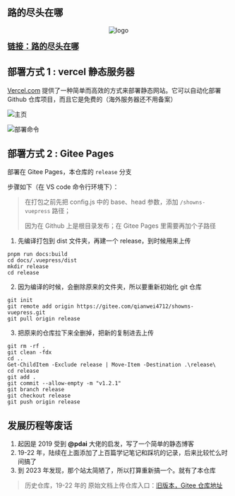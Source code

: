 ## 路的尽头在哪

<div style="text-align: center;">

![logo](/docs/.vuepress/public/img/favicon.ico)

</div>

<span style="font-weight:bold;font-size:18px">
<a href="https://qianwei4712.gitee.io/showns-vuepress/chest/" target="_blank">链接：路的尽头在哪</a>
</span>

## 部署方式 1 : vercel 静态服务器

[Vercel.com](https://Vercel.com) 提供了一种简单而高效的方式来部署静态网站。它可以自动化部署 Github 仓库项目，而且它是免费的（海外服务器还不用备案）

![主页](https://shiva.oss-cn-hangzhou.aliyuncs.com/picture-master/202204/%E5%BE%AE%E4%BF%A1%E6%88%AA%E5%9B%BE_20240102230028.png)

![部署命令](https://shiva.oss-cn-hangzhou.aliyuncs.com/picture-master/202204/%E5%BE%AE%E4%BF%A1%E6%88%AA%E5%9B%BE_20240103091906.png)

## 部署方式 2 : Gitee Pages

部署在 Gitee Pages，本仓库的 `release` 分支

步骤如下（在 VS code 命令行环境下）：

> 在打包之前先把 config.js 中的 base、head 参数，添加 `/showns-vuepress` 路径；
>
> 因为在 Github 上是根目录发布；在 Gitee Pages 里需要再加个子路径

1. 先编译打包到 dist 文件夹，再建一个 release，到时候用来上传

```shell
pnpm run docs:build
cd docs/.vuepress/dist
mkdir release
cd release
```

2. 因为编译的时候，会删除原来的文件夹，所以要重新初始化 git 仓库

```shell
git init
git remote add origin https://gitee.com/qianwei4712/showns-vuepress.git
git pull origin release
```

3. 把原来的仓库拉下来全删掉，把新的复制进去上传

```shell
git rm -rf .
git clean -fdx
cd ..
Get-ChildItem -Exclude release | Move-Item -Destination .\release\
cd release
git add .
git commit --allow-empty -m "v1.2.1"
git branch release
git checkout release
git push origin release
```

## 发展历程等废话

1. 起因是 2019 受到 **@pdai** 大佬的启发，写了一个简单的静态博客
2. 19-22 年，陆续在上面添加了上百篇学记笔记和踩坑的记录，后来比较忙么时间搞了
3. 到 2023 年发现，那个站太简陋了，所以打算重新搞一个。就有了本仓库

> 历史仓库，19-22 年的 原始文档上传仓库入口：[旧版本，Gitee 仓库地址](https://gitee.com/qianwei4712/showns)
